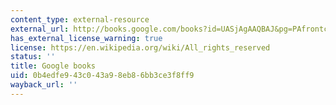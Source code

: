 ```yaml
---
content_type: external-resource
external_url: http://books.google.com/books?id=UASjAgAAQBAJ&pg=PAfrontcover
has_external_license_warning: true
license: https://en.wikipedia.org/wiki/All_rights_reserved
status: ''
title: Google books
uid: 0b4edfe9-43c0-43a9-8eb8-6bb3ce3f8ff9
wayback_url: ''
---
```

